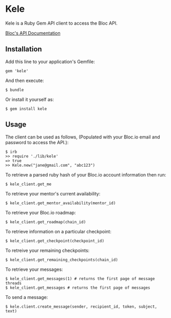 # Kele
Kele is a Ruby Gem API client to access the Bloc API.

[Bloc's API Documentation](https://blocapi.docs.apiary.io/#)

## Installation
Add this line to your application's Gemfile:
```
gem 'kele'
```

And then execute:
```
$ bundle
```
Or install it yourself as:
```
$ gem install kele
```

## Usage
The client can be used as follows, (Populated with your Bloc.io email and password to access the API.):
```
$ irb
>> require './lib/kele'
=> true
>> Kele.new("jane@gmail.com", "abc123")
```
To retrieve a parsed ruby hash of your Bloc.io account information then run:
```
$ kele_client.get_me
```

To retrieve your mentor's current availability:
```
$ kele_client.get_mentor_availability(mentor_id)
```

To retrieve your Bloc.io roadmap:
```
$ kele_client.get_roadmap(chain_id)
```

To retrieve information on a particular checkpoint:
```
$ kele_client.get_checkpoint(checkpoint_id)
```

To retreive your remaining checkpoints:
```
$ kele_client.get_remaining_checkpoints(chain_id)
```

To retrieve your messages:
```
$ kele_client.get_messages(1) # returns the first page of message threads
$ kele_client.get_messages # returns the first page of messages
```

To send a message:
```
$ kele.client.create_message(sender, recipient_id, token, subject, text)
```

